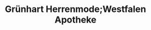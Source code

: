 ---
title: "Grünhart Herrenmode;Westfalen Apotheke"
url: /coesfeld/gruenhart-herrenmode-westfalen-apotheke/
shop: Kleidung
---